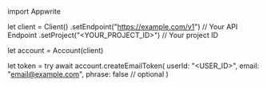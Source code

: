 import Appwrite

let client = Client()
    .setEndpoint("https://example.com/v1") // Your API Endpoint
    .setProject("<YOUR_PROJECT_ID>") // Your project ID

let account = Account(client)

let token = try await account.createEmailToken(
    userId: "<USER_ID>",
    email: "email@example.com",
    phrase: false // optional
)

